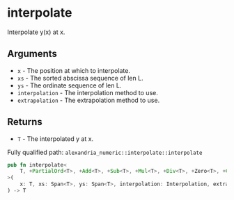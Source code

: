 # interpolate

Interpolate y(x) at x.

## Arguments

- `x` - The position at which to interpolate.
- `xs` - The sorted abscissa sequence of len L.
- `ys` - The ordinate sequence of len L.
- `interpolation` - The interpolation method to use.
- `extrapolation` - The extrapolation method to use.

## Returns

- `T` - The interpolated y at x.

Fully qualified path: `alexandria_numeric::interpolate::interpolate`

```rust
pub fn interpolate<
    T, +PartialOrd<T>, +Add<T>, +Sub<T>, +Mul<T>, +Div<T>, +Zero<T>, +Copy<T>, +Drop<T>,
>(
    x: T, xs: Span<T>, ys: Span<T>, interpolation: Interpolation, extrapolation: Extrapolation,
) -> T
```
